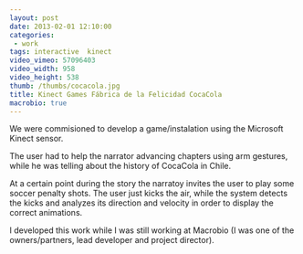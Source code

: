 ```yaml
---
layout: post
date: 2013-02-01 12:10:00
categories:
 - work
tags: interactive  kinect
video_vimeo: 57096403
video_width: 958
video_height: 538
thumb: /thumbs/cocacola.jpg
title: Kinect Games Fábrica de la Felicidad CocaCola
macrobio: true
---
```


We were commisioned to develop a game/instalation using the Microsoft Kinect sensor.

The user had to help the narrator advancing chapters using arm gestures, while he was telling about the history of CocaCola in Chile.

At a certain point during the story the narratoy invites the user to play some soccer penalty shots. The user just kicks the air, while the system detects the kicks and analyzes its direction and velocity in order to display the correct animations.

I developed this work while I was still working at Macrobio (I was one of the owners/partners, lead developer and project director).
